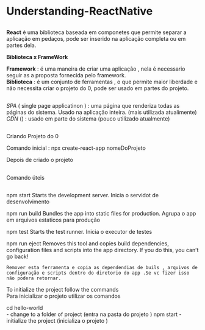 # Understanding-ReactNative
##

**React** é uma biblioteca baseada em componetes que permite separar a aplicação em pedaços, 
pode ser inserido na aplicação completa ou em partes dela.  

**Biblioteca x FrameWork**

**Framework** : é uma maneira de criar uma aplicação , nela é necessario seguir as a proposta fornecida pelo framework. <br>
**Biblioteca** : é um conjunto de ferramentas , o que permite maior liberdade e não necessita criar o projeto do 0, pode ser usado em partes do projeto. 

##

*SPA* ( single page applicatinon ) : uma página que renderiza todas as páginas do sistema. Usado na aplicação inteira. (mais utilizada atualimente) <br>
*CDN* () : usado em parte do sistema (pouco utilizado atualmente)
##

Criando Projeto do 0

Comando inicial : npx create-react-app nomeDoProjeto

Depois de criado o projeto 
##
Comando úteis 
##
npm start
    Starts the development server.
    Inicia o servidot de desenvolvimento

npm run build
    Bundles the app into static files for production.
    Agrupa o app em arquivos estaticos para produção 

npm test
    Starts the test runner.
    Inicia o executor de testes 

npm run eject
    Removes this tool and copies build dependencies, configuration files
    and scripts into the app directory. If you do this, you can’t go back!

    Remover esta ferramenta e copia as dependendias de buils , arquivos de configuração e scripts dentro do diretorio do app .Se vc fizer isso não podera retornar.

To initialize the project follow the commands <br>
Para inicializar o projeto utilizar os comandos 

  cd hello-world <br> - change to a folder of project (entra na pasta do projeto )
  npm start - initialize the project (inicializa o projeto )

